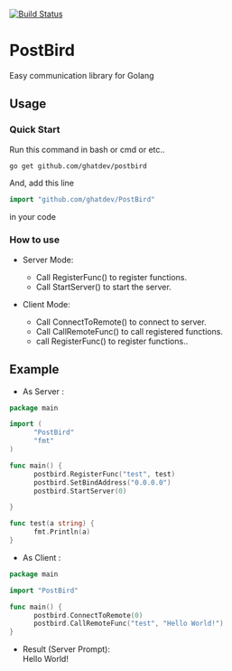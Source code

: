 [![Build Status](https://travis-ci.org/ghatdev/PostBird.svg?branch=master)](https://travis-ci.org/ghatdev/PostBird)

# PostBird
Easy communication library for Golang

## Usage
### Quick Start
Run this command in bash or cmd or etc.. 
```shell
go get github.com/ghatdev/postbird
```
And, add this line 
```go
import "github.com/ghatdev/PostBird"
``` 
in your code

### How to use	
- Server Mode:  
  - Call RegisterFunc() to register functions.  
  - Call StartServer() to start the server.  
  
- Client Mode:   
  - Call ConnectToRemote() to connect to server.  
  - Call CallRemoteFunc() to call registered functions.  
  - call RegisterFunc() to register functions..  
  
## Example
  - As Server :
  ```go
  package main

import (
		"PostBird"
		"fmt"
)

func main() {
		postbird.RegisterFunc("test", test)
		postbird.SetBindAddress("0.0.0.0")
		postbird.StartServer(0)

}

func test(a string) {
		fmt.Println(a)
}
```  
  - As Client :  
  ```go
  package main

import "PostBird"

func main() {
		postbird.ConnectToRemote(0)
		postbird.CallRemoteFunc("test", "Hello World!")
}
```  

  - Result (Server Prompt):  
    Hello World!
